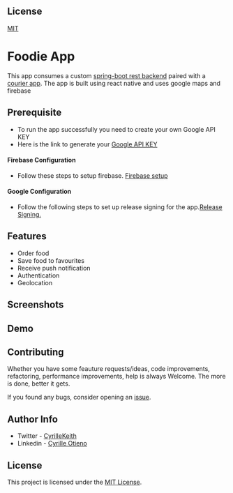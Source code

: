 
## License
[MIT](https://choosealicense.com/licenses/mit/)
# Foodie App
This app consumes a custom [spring-boot rest backend](https://github.com/cyrillekey/restaurant-backend) paired with a [courier app](https://github.com/cyrillekey/foodie-courier). The app is built using react native and uses google maps and firebase

## Prerequisite
* To run the app successfully you need to create your own Google API KEY
* Here is the link to generate your [Google API KEY](https://developers.google.com/maps/documentation/javascript/cloud-setup)

#### Firebase Configuration

- Follow these steps to setup firebase. [Firebase setup](https://firebase.google.com/docs/flutter/setup?platform=android)

#### Google Configuration
- Follow the following steps to set up release signing for the app.[Release Signing.](https://docs.flutter.dev/deployment/android)

## Features
- Order food
- Save food to favourites
- Receive push notification
- Authentication
- Geolocation
## Screenshots

## Demo
## Contributing

Whether you have some feauture requests/ideas, code improvements, refactoring, performance improvements, help is always Welcome. The more is done, better it gets.

If you found any bugs, consider opening an [issue](https://github.com/cyrillekey/foodie-app/issues/new).
## Author Info
* Twitter - [CyrilleKeith](https://twitter.com/cyrille_keith)
* Linkedin - [Cyrille Otieno](https://www.linkedin.com/in/cyrill-otieno-032602169/)



## License

This project is licensed under the [MIT License](LICENSE).
